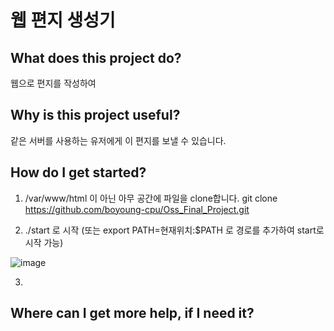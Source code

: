 # 웹 편지 생성기

## What does this project do?
웹으로 편지를 작성하여

## Why is this project useful? 
같은 서버를 사용하는 유저에게 이 편지를 보낼 수 있습니다. 

## How do I get started?
1. /var/www/html 이 아닌 아무 공간에 파일을 clone합니다.
git clone https://github.com/boyoung-cpu/Oss_Final_Project.git 

2. ./start 로 시작 (또는 export PATH=현재위치:$PATH 로 경로를 추가하여 start로 시작 가능) 

![image](https://user-images.githubusercontent.com/63991959/84562753-e3af4880-ad91-11ea-8889-10ee55481d23.png)


3.

## Where can I get more help, if I need it?
